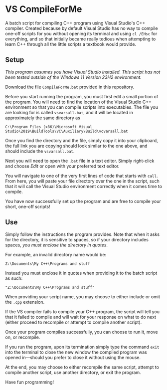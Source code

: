# VS CompileForMe
 A batch script for compiling C++ program using Visual Studio's C++ compiler. Created because by default Visual Studio has no way to compile one-off scripts for you without opening its terminal and using `cl /EHsc` for everything, and so that initially became really tedious when attempting to learn C++ through all the little scripts a textbook would provide.

## Setup

*This program assumes you have Visual Studio installed. This script has not been tested outside of the Windows 11 Version 23H2 environment.*

Download the file `CompileForMe.bat` provided in this repository.

Before you start running the program, you must first edit a small portion of the program. You will need to find the location of the Visual Studio C++ environment so that you can compile scripts into executables. The file you are looking for is called `vsvarsall.bat`, and it will be located in approximately the same directory as 

    C:\Program Files (x86)\Microsoft Visual Studio\2019\BuildTools\VC\Auxiliary\Build\vcvarsall.bat

Once you find the directory and the file, simply copy it into your clipboard, the full link you are copying should look similar to the one above, and should include the `vsvarsall.bat`.

Next you will need to open the `.bat` file in a text editor. Simply right-click and choose *Edit* or open with your preferred text editor.

You will navigate to one of the very first lines of code that starts with `call`. From here, you will paste your file directory over the one in the script, such that it will call the Visual Studio environment correctly when it comes time to compile.

You have now successfully set up the program and are free to compile your short, one-off scripts!

## Use

Simply follow the instructions the program provides. Note that when it asks for the directory, it is sensitive to spaces, so if your directory includes spaces, *you must enclose the directory in quotes*.

For example, an invalid directory name would be:

    Z:\Documents\My C++\Programs and stuff

Instead you must enclose it in quotes when providing it to the batch script as such:

    "Z:\Documents\My C++\Programs and stuff"

When providing your script name, you may choose to either include or omit the `.cpp` extension.

If the VS compiler fails to compile your C++ program, the script will tell you that it failed to compile and will wait for your response on what to do next (either proceed to recompile or attempt to compile another script).

Once your program compiles successfully, you can choose to run it, move on, or recompile.

If you run the program, upon its termination simply type the command `exit` into the terminal to close the new window the compiled program was opened in—should you prefer to close it without using the mouse.

At the end, you may choose to either recompile the same script, attempt to compile another script, use another directory, or exit the program.

Have fun programming!